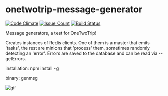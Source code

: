 # onetwotrip-message-generator

[![Code Climate](https://codeclimate.com/github/aenglisc/onetwotrip-message-generator/badges/gpa.svg)](https://codeclimate.com/github/aenglisc/onetwotrip-message-generator)
[![Issue Count](https://codeclimate.com/github/aenglisc/onetwotrip-message-generator/badges/issue_count.svg)](https://codeclimate.com/github/aenglisc/onetwotrip-message-generator)
[![Build Status](https://travis-ci.org/aenglisc/onetwotrip-message-generator.svg?branch=master)](https://travis-ci.org/aenglisc/onetwotrip-message-generator)

Message generators, a test for OneTwoTrip!

Creates instances of Redis clients. One of them is a master that emits 'tasks',
the rest are minions that 'process' them, sometimes randomly detecting an 'error'.
Errors are saved to the database and can be read via --getErrors.

installation:
npm install -g

binary:
genmsg

![gif](https://image.ibb.co/nAJtmv/test.gif)
